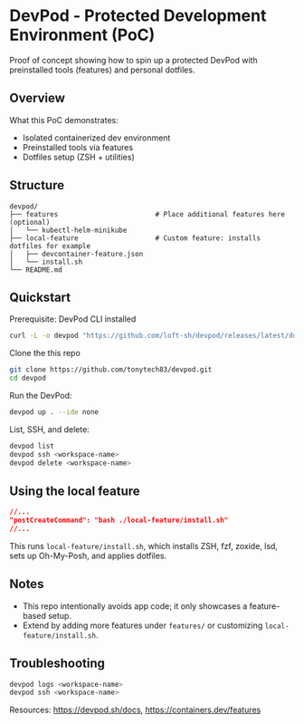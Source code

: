 # DevPod - Protected Development Environment (PoC)

Proof of concept showing how to spin up a protected DevPod with preinstalled tools (features) and personal dotfiles.

## Overview

What this PoC demonstrates:
- Isolated containerized dev environment
- Preinstalled tools via features
- Dotfiles setup (ZSH + utilities)

## Structure

```
devpod/
├── features                        # Place additional features here (optional)
│   └── kubectl-helm-minikube
├── local-feature                   # Custom feature: installs dotfiles for example
│   ├── devcontainer-feature.json
│   └── install.sh
└── README.md
```

## Quickstart

Prerequisite:
DevPod CLI installed
```sh
curl -L -o devpod "https://github.com/loft-sh/devpod/releases/latest/download/devpod-linux-amd64" && sudo install -c -m 0755 devpod /usr/local/bin && rm -f devpod
```

Clone the this repo
```sh
git clone https://github.com/tonytech83/devpod.git
cd devpod
```

Run the DevPod:
```bash
devpod up . --ide none
```

List, SSH, and delete:
```bash
devpod list
devpod ssh <workspace-name>
devpod delete <workspace-name>
```

## Using the local feature
```json
//...
"postCreateCommand": "bash ./local-feature/install.sh"
//...
```

This runs `local-feature/install.sh`, which installs ZSH, fzf, zoxide, lsd, sets up Oh-My-Posh, and applies dotfiles.

## Notes

- This repo intentionally avoids app code; it only showcases a feature-based setup.
- Extend by adding more features under `features/` or customizing `local-feature/install.sh`.

## Troubleshooting

```bash
devpod logs <workspace-name>
devpod ssh <workspace-name>
```

Resources: https://devpod.sh/docs, https://containers.dev/features
